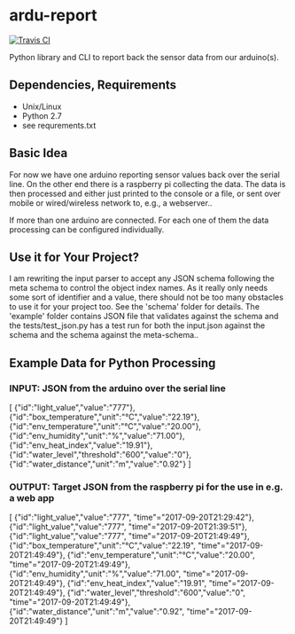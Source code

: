 # ardu-report

[![Travis CI](https://img.shields.io/travis/zwischenloesung/ardu-report.svg?style=flat)](http://travis-ci.org/zwischenloesung/ardu-report)

Python library and CLI to report back the sensor data from our arduino(s).

## Dependencies, Requirements

 * Unix/Linux
 * Python 2.7
  * see requrements.txt

## Basic Idea

For now we have one arduino reporting sensor values back over the serial line.
On the other end there is a raspberry pi collecting the data. The data is then processed and either just printed to the console or a file, or sent over mobile or wired/wireless network to, e.g., a webserver..

If more than one arduino are connected. For each one of them the data processing can be configured individually.

## Use it for Your Project?

I am rewriting the input parser to accept any JSON schema following
the meta schema to control the object index names. As it really only
needs some sort of identifier and a value, there should not be too
many obstacles to use it for your project too. See the 'schema'
folder for details. The 'example' folder contains JSON file that
validates against the schema and the tests/test\_json.py has
a test run for both the input.json against the schema and the
schema against the meta-schema..


## Example Data for Python Processing

### INPUT: JSON from the arduino over the serial line

  [
    {"id":"light_value","value":"777"},
    {"id":"box_temperature","unit":"°C","value":"22.19"},
    {"id":"env_temperature","unit":"°C","value":"20.00"},
    {"id":"env_humidity","unit":"%","value":"71.00"},
    {"id":"env_heat_index","value":"19.91"},
    {"id":"water_level","threshold":"600","value":"0"},
    {"id":"water_distance","unit":"m","value":"0.92"}
  ]

### OUTPUT: Target JSON from the raspberry pi for the use in e.g. a web app

  [
    {"id":"light_value","value":"777", "time"="2017-09-20T21:29:42"},
    {"id":"light_value","value":"777", "time"="2017-09-20T21:39:51"},
    {"id":"light_value","value":"777", "time"="2017-09-20T21:49:49"},
    {"id":"box_temperature","unit":"°C","value":"22.19", "time"="2017-09-20T21:49:49"},
    {"id":"env_temperature","unit":"°C","value":"20.00", "time"="2017-09-20T21:49:49"},
    {"id":"env_humidity","unit":"%","value":"71.00", "time"="2017-09-20T21:49:49"},
    {"id":"env_heat_index","value":"19.91", "time"="2017-09-20T21:49:49"},
    {"id":"water_level","threshold":"600","value":"0", "time"="2017-09-20T21:49:49"},
    {"id":"water_distance","unit":"m","value":"0.92", "time"="2017-09-20T21:49:49"}
  ]

